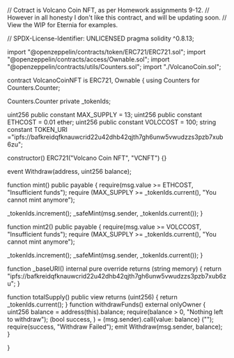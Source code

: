 // Cotract is Volcano Coin NFT, as per Homework assignments 9-12. // However in all honesty I don't like this contract, and will be updating soon. // View the WIP for Eternia for examples.

// SPDX-License-Identifier: UNLICENSED pragma solidity ^0.8.13;

import "@openzeppelin/contracts/token/ERC721/ERC721.sol"; import "@openzeppelin/contracts/access/Ownable.sol"; import "@openzeppelin/contracts/utils/Counters.sol"; import "./VolcanoCoin.sol";

contract VolcanoCoinNFT is ERC721, Ownable { using Counters for Counters.Counter;

 Counters.Counter private _tokenIds;

 uint256 public constant MAX_SUPPLY = 13;
 uint256 public constant ETHCOST = 0.01 ether;
 uint256 public constant VOLCCOST = 100;
 string constant TOKEN_URI ="ipfs://bafkreidqfknauwcrid22u42dhb42qjth7gh6unw5vwudzzs3pzb7xub6zu";

constructor() ERC721("Volcano Coin NFT", "VCNFT") {}

event Withdraw(address, uint256 balance);

function mint() public payable {
   require(msg.value >= ETHCOST, "Insufficient funds");
   require (MAX_SUPPLY >= _tokenIds.current(), "You cannot mint anymore");

   _tokenIds.increment();
   _safeMint(msg.sender, _tokenIds.current());
}

function mint2() public payable {
   require(msg.value >= VOLCCOST, "Insufficient funds");
   require (MAX_SUPPLY >= _tokenIds.current(), "You cannot mint anymore");

   _tokenIds.increment();
   _safeMint(msg.sender, _tokenIds.current());
}


function _baseURI() internal pure override returns (string memory) {
    return "ipfs://bafkreidqfknauwcrid22u42dhb42qjth7gh6unw5vwudzzs3pzb7xub6zu";
}

function totalSupply() public view returns (uint256) {
    return _tokenIds.current();
}
function withdrawFunds() external onlyOwner { 
    uint256 balance = address(this).balance; require(balance > 0, "Nothing left to withdraw");
    (bool success, ) = (msg.sender).call{value: balance} (""); require(success, "Withdraw Failed");
    emit Withdraw(msg.sender, balance); }

}
